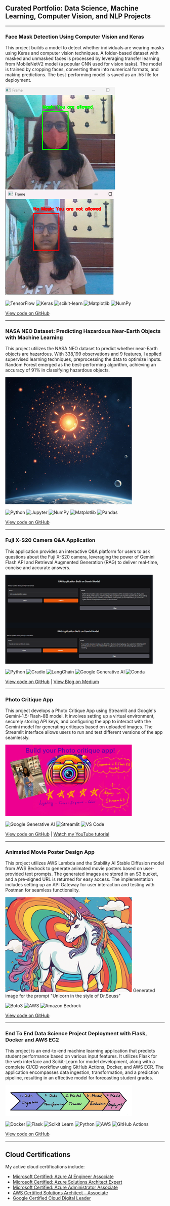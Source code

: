 ## Curated Portfolio: Data Science, Machine Learning, Computer Vision, and NLP Projects

---

### Face Mask Detection Using Computer Vision and Keras 

This project builds a model to detect whether individuals are wearing masks using Keras and computer vision techniques. A folder-based dataset with masked and unmasked faces is processed by leveraging transfer learning from MobileNetV2 model (a popular CNN used for vision tasks). The model is trained by cropping faces, converting them into numerical formats, and making predictions. The best-performing model is saved as an .h5 file for deployment. 

<img src="images/with_facemask.png?raw=true" /> <img src="images/without_facemask.png?raw=true" />

![TensorFlow](https://img.shields.io/badge/TensorFlow-FF6F00?logo=tensorflow&logoColor=white) ![Keras](https://img.shields.io/badge/Keras-D00000?logo=keras&logoColor=white) ![scikit-learn](https://img.shields.io/badge/scikit--learn-F7931E?logo=scikit-learn&logoColor=white) ![Matplotlib](https://img.shields.io/badge/Matplotlib-ffffff?logo=matplotlib) ![NumPy](https://img.shields.io/badge/NumPy-013243?logo=numpy)

[View code on GitHub](https://github.com/lulu3202/Deep_Learning)

---

### NASA NEO Dataset: Predicting Hazardous Near-Earth Objects with Machine Learning

This  project utilizes the NASA NEO dataset to predict whether near-Earth objects are hazardous. With 338,199 observations and 9 features, I applied supervised learning techniques, preprocessing the data to optimize inputs. Random Forest emerged as the best-performing algorithm, achieving an accuracy of 91% in classifying hazardous objects.

<img src="images/nasa_neo.png?raw=true" width="400" />


![Python](https://img.shields.io/badge/Python-3776AB?logo=python&logoColor=white) ![Jupyter](https://img.shields.io/badge/Jupyter-F37626?logo=jupyter&logoColor=white) ![NumPy](https://img.shields.io/badge/NumPy-013243?logo=numpy) ![Matplotlib](https://img.shields.io/badge/Matplotlib-ffffff?logo=matplotlib) ![Pandas](https://img.shields.io/badge/Pandas-150458?logo=pandas)

[View code on GitHub](https://github.com/lulu3202/ML-DS-Capstone-Project/tree/main)

---

### Fuji X-S20 Camera Q&A Application

This application provides an interactive Q&A platform for users to ask questions about the Fuji X-S20 camera, leveraging the power of Gemini Flash API and Retrieval Augmented Generation (RAG) to deliver real-time, concise and accurate answers.

<img src="images/pdf_r.png?raw=true" />

![Python](https://img.shields.io/badge/Python-3776AB?logo=python&logoColor=white) ![Gradio](https://img.shields.io/badge/Gradio-00B4D8?logo=gradio&logoColor=white) ![LangChain](https://img.shields.io/badge/LangChain-00A3E0?logo=python&logoColor=white) ![Google Generative AI](https://img.shields.io/badge/Google%20Generative%20AI-4285F4?logo=google&logoColor=white) ![Conda](https://img.shields.io/badge/Conda-40A9E0?logo=anaconda&logoColor=white)

[View code on GitHub](https://github.com/lulu3202/PDF_RAG_Reader)  |  [View Blog on Medium](https://medium.com/@devipriyakaruppiah/building-a-fuji-x-s20-camera-q-a-app-with-gemini-langchain-and-gradio-befc8d620721)

---

### Photo Critique App

This project develops a Photo Critique App using Streamlit and Google's Gemini-1.5-Flash-8B model. It involves setting up a virtual environment, securely storing API keys, and configuring the app to interact with the Gemini model for generating critiques based on uploaded images. The Streamlit interface allows users to run and test different versions of the app seamlessly.

<img src="images/critique_app.jpg?raw=true" width="400" />

![Google Generative AI](https://img.shields.io/badge/Google%20Generative%20AI-4285F4?logo=google&logoColor=white) ![Streamlit](https://img.shields.io/badge/Streamlit-FF4B4B?logo=streamlit&logoColor=white) ![VS Code](https://img.shields.io/badge/VS%20Code-007ACC?logo=visual-studio-code&logoColor=white)

[View code on GitHub](https://github.com/lulu3202/photo_critique_app1)  |  [Watch my YouTube tutorial](https://www.youtube.com/watch?si=h0Bqhnu2vOidbIZY&v=tUB6nulmk3s&feature=youtu.be)

---

### Animated Movie Poster Design App

This project utilizes AWS Lambda and the Stability AI Stable Diffusion model from AWS Bedrock to generate animated movie posters based on user-provided text prompts. The generated images are stored in an S3 bucket, and a pre-signed URL is returned for easy access. The implementation includes setting up an API Gateway for user interaction and testing with Postman for seamless functionality.

<img src="images/unicorn.png?raw=true" width="400" />
Generated image for the prompt "Unicorn in the style of Dr.Seuss"

![Boto3](https://img.shields.io/badge/Boto3-FF9900?logo=amazonaws&logoColor=white) ![AWS](https://img.shields.io/badge/Amazon%20Web%20Services-232F3E?logo=amazonaws&logoColor=white) ![Amazon Bedrock](https://img.shields.io/badge/Amazon%20Bedrock-FF9900?logo=amazonaws&logoColor=white)

[View code on GitHub](https://github.com/lulu3202/Image_Generation_with_Bedrock/blob/main/README.md)

---

### End To End Data Science Project Deployment with Flask, Docker and AWS EC2

This project is an end-to-end machine learning application that predicts student performance based on various input features. It utilizes Flask for the web interface and Scikit-Learn for model development, along with a complete CI/CD workflow using GitHub Actions, Docker, and AWS ECR. The application encompasses data ingestion, transformation, and a prediction pipeline, resulting in an effective model for forecasting student grades.

<img src="images/e2e.png?raw=true" width="400" />

![Docker](https://img.shields.io/badge/Docker-2496ED?logo=docker&logoColor=white) ![Flask](https://img.shields.io/badge/Flask-000000?logo=flask&logoColor=white) ![Scikit Learn](https://img.shields.io/badge/Scikit%20Learn-F7931E?logo=scikit-learn&logoColor=white) ![Python](https://img.shields.io/badge/Python-3776AB?logo=python&logoColor=white) ![AWS](https://img.shields.io/badge/Amazon%20Web%20Services-232F3E?logo=amazonaws&logoColor=white) ![GitHub Actions](https://img.shields.io/badge/GitHub%20Actions-2088FF?logo=githubactions&logoColor=white)

[View code on GitHub](https://github.com/lulu3202/e2emlproject)

---
## Cloud Certifications 
My active cloud certifications include:

- [Microsoft Certified: Azure AI Engineer Associate](https://learn.microsoft.com/en-us/users/devi-6391/credentials/bd28630d2b036a1a?ref=https%3A%2F%2Fwww.linkedin.com%2F)
- [Microsoft Certified: Azure Solutions Architect Expert](https://learn.microsoft.com/en-us/users/devi-6391/credentials/7aacac48819cc637?ref=https%3A%2F%2Fwww.linkedin.com%2F)
- [Microsoft Certified: Azure Administrator Associate](https://learn.microsoft.com/en-us/users/devi-6391/credentials/6e72329de036849d?ref=https%3A%2F%2Fwww.linkedin.com%2F)
- [AWS Certified Solutions Architect – Associate](https://www.credly.com/badges/fe5d9495-2ca7-4f0e-b376-3379ed63b025/linked_in_profile)
- [Google Certified Cloud Digital Leader](https://www.credential.net/48420cc4-5689-4376-a7e0-a21429b939df#gs.0me98g)
